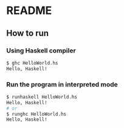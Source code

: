 # README

## How to run

### Using Haskell compiler

```bash
$ ghc HelloWorld.hs
Hello, Haskell!
```

### Run the program in interpreted mode

```bash
$ runhaskell HelloWorld.hs
Hello, Haskell!
# or
$ runghc HelloWorld.hs
Hello, Haskell!
```
